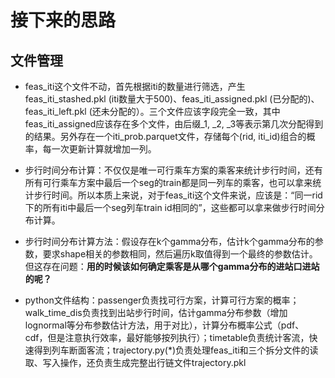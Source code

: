 # 接下来的思路

## 文件管理
- feas_iti这个文件不动，首先根据iti的数量进行筛选，产生feas_iti_stashed.pkl (iti数量大于500)、feas_iti_assigned.pkl (已分配的)、feas_iti_left.pkl (还未分配的）。三个文件应该字段完全一致，其中feas_iti_assigned应该存在多个文件，由后缀_1, _2, _3等表示第几次分配得到的结果。另外存在一个iti_prob.parquet文件，存储每个(rid, iti_id)组合的概率，每一次更新计算就增加一列。

- 步行时间分布计算：不仅仅是唯一可行乘车方案的乘客来统计步行时间，还有所有可行乘车方案中最后一个seg的train都是同一列车的乘客，也可以拿来统计步行时间。所以本质上来说，对于feas_iti这个文件来说，应该是：“同一rid下的所有iti中最后一个seg列车train id相同的”，这些都可以拿来做步行时间分布计算。

- 步行时间分布计算方法：假设存在k个gamma分布，估计k个gamma分布的参数，要求shape相关的参数相同，然后遍历k取值得到一个最终的参数估计。但这存在问题：**用的时候该如何确定乘客是从哪个gamma分布的进站口进站的呢？**

- python文件结构：passenger负责找可行方案，计算可行方案的概率；walk_time_dis负责找到出站步行时间，估计gamma分布参数（增加lognormal等分布参数估计方法，用于对比），计算分布概率公式（pdf、cdf，但是注意执行效率，最好能够按列执行）；timetable负责统计客流，快速得到列车断面客流；trajectory.py(*)负责处理feas_iti和三个拆分文件的读取、写入操作，还负责生成完整出行链文件trajectory.pkl